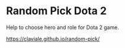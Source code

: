 # Random Pick Dota 2

Help to choose hero and role for Dota 2 game.

https://claviale.github.io/random-pick/

